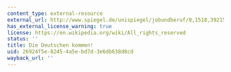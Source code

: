 ```yaml
---
content_type: external-resource
external_url: http://www.spiegel.de/unispiegel/jobundberuf/0,1518,392159,00.html
has_external_license_warning: true
license: https://en.wikipedia.org/wiki/All_rights_reserved
status: ''
title: Die Deutschen kommen!
uid: 26924f5e-8245-4a5e-bd7d-3e6db638d8cd
wayback_url: ''
---
```

